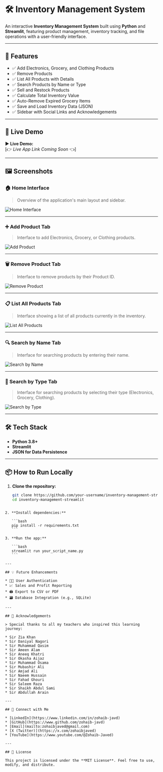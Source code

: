 # 🛠️ Inventory Management System

An interactive **Inventory Management System** built using **Python** and **Streamlit**, featuring product management, inventory tracking, and file operations with a user-friendly interface.

---

## 🚀 Features

- ✅ Add Electronics, Grocery, and Clothing Products
- ✅ Remove Products
- ✅ List All Products with Details
- ✅ Search Products by Name or Type
- ✅ Sell and Restock Products
- ✅ Calculate Total Inventory Value
- ✅ Auto-Remove Expired Grocery Items
- ✅ Save and Load Inventory Data (JSON)
- ✅ Sidebar with Social Links and Acknowledgements

---

## 🎥 Live Demo

**▶️ Live Demo:**  
[👉 _Live App Link Coming Soon_ 👈]

---

## 🖼️ Screenshots

### 🏠 Home Interface  
> Overview of the application's main layout and sidebar.

![Home Interface](/screenshots/home-interface.png)

---

### ➕ Add Product Tab  
> Interface to add Electronics, Grocery, or Clothing products.

![Add Product](/screenshots/add-product.png)

---

### 🗑️ Remove Product Tab  
> Interface to remove products by their Product ID.

![Remove Product](/screenshots/remove-product.png)

---

### 📋 List All Products Tab  
> Interface showing a list of all products currently in the inventory.

![List All Products](/screenshots/list-products.png)

---

### 🔍 Search by Name Tab  
> Interface for searching products by entering their name.

![Search by Name](/screenshots/search-by-name.png)

---

### 🔎 Search by Type Tab  
> Interface for searching products by selecting their type (Electronics, Grocery, Clothing).

![Search by Type](/screenshots/search-by-type.png)

---

## 🛠️ Tech Stack

- **Python 3.8+**
- **Streamlit**
- **JSON for Data Persistence**

---

## 📦 How to Run Locally

1. **Clone the repository:**

   ```bash
   git clone https://github.com/your-username/inventory-management-streamlit.git
   cd inventory-management-streamlit
````

2. **Install dependencies:**

   ```bash
   pip install -r requirements.txt
   ```

3. **Run the app:**

   ```bash
   streamlit run your_script_name.py
   ```

---

## 💡 Future Enhancements

* 🧑‍💼 User Authentication
* 📈 Sales and Profit Reporting
* 🖨️ Export to CSV or PDF
* 🗃️ Database Integration (e.g., SQLite)

---

## 🙌 Acknowledgements

> Special thanks to all my teachers who inspired this learning journey:

* Sir Zia Khan
* Sir Daniyal Nagori
* Sir Muhammad Qasim
* Sir Ameen Alam
* Sir Aneeq Khatri
* Sir Okasha Aijaz
* Sir Muhammad Osama
* Sir Mubashir Ali
* Sir Amjad Ali
* Sir Naeem Hussain
* Sir Fahad Ghouri
* Sir Saleem Raza
* Sir Shaikh Abdul Sami
* Sir Abdullah Arain

---

## 📲 Connect with Me

* [LinkedIn](https://www.linkedin.com/in/zohaib-javd)
* [GitHub](https://www.github.com/zohaib-javd)
* [Email](mailto:zohaibjaved@gmail.com)
* [X (Twitter)](https://x.com/zohaibjaved)
* [YouTube](https://www.youtube.com/@Zohaib-Javed)

---

## 📝 License

This project is licensed under the **MIT License**. Feel free to use, modify, and distribute.

